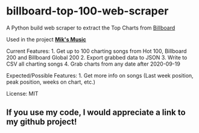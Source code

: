 # billboard-top-100-web-scraper

A Python build web scraper to extract the Top Charts from [Billboard](https://www.billboard.com/charts/)

Used in the project [**Mik's Music**](https://github.com/itsnotmik/nodejs-miks-music)

Current Features:
    1. Get up to 100 charting songs from Hot 100, Billboard 200 and Billboard Global 200
    2. Export grabbed data to JSON
    3. Write to CSV all charting songs
    4. Grab charts from any date after 2020-09-19

Expected/Possible Features:
    1. Get more info on songs (Last week position, peak position, weeks on chart, etc.)

License: MIT

## If you use my code, I would appreciate a link to my github project!